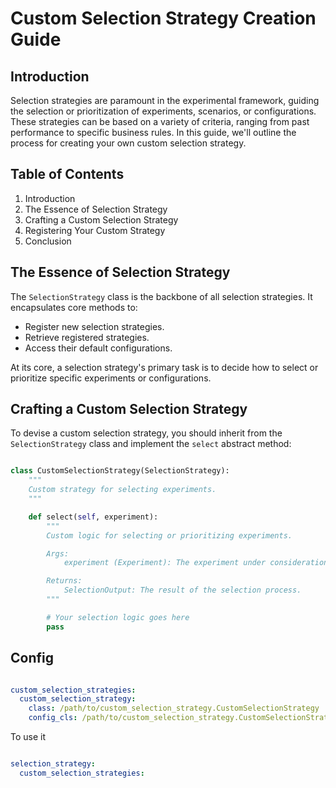 # Custom Selection Strategy Creation Guide

## Introduction

Selection strategies are paramount in the experimental framework, guiding the
selection or prioritization of experiments, scenarios, or configurations. These
strategies can be based on a variety of criteria, ranging from past performance
to specific business rules. In this guide, we'll outline the process for creating
your own custom selection strategy.

## Table of Contents

1. Introduction
2. The Essence of Selection Strategy
3. Crafting a Custom Selection Strategy
4. Registering Your Custom Strategy
5. Conclusion

## The Essence of Selection Strategy

The `SelectionStrategy` class is the backbone of all selection strategies. It
encapsulates core methods to:

- Register new selection strategies.
- Retrieve registered strategies.
- Access their default configurations.

At its core, a selection strategy's primary task is to decide how to select or
prioritize specific experiments or configurations.

## Crafting a Custom Selection Strategy

To devise a custom selection strategy, you should inherit from the `SelectionStrategy`
class and implement the `select` abstract method:

```python

class CustomSelectionStrategy(SelectionStrategy):
    """
    Custom strategy for selecting experiments.
    """

    def select(self, experiment):
        """
        Custom logic for selecting or prioritizing experiments.

        Args:
            experiment (Experiment): The experiment under consideration.

        Returns:
            SelectionOutput: The result of the selection process.
        """

        # Your selection logic goes here
        pass
```

## Config

```yml

custom_selection_strategies:
  custom_selection_strategy:
    class: /path/to/custom_selection_strategy.CustomSelectionStrategy
    config_cls: /path/to/custom_selection_strategy.CustomSelectionStrategyConfig

```

To use it

```yml

selection_strategy:
  custom_selection_strategies:
    
```
